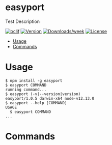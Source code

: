 easyport
========

Test Description

[![oclif](https://img.shields.io/badge/cli-oclif-brightgreen.svg)](https://oclif.io)
[![Version](https://img.shields.io/npm/v/easyport.svg)](https://npmjs.org/package/easyport)
[![Downloads/week](https://img.shields.io/npm/dw/easyport.svg)](https://npmjs.org/package/easyport)
[![License](https://img.shields.io/npm/l/easyport.svg)](https://github.com/tahsinature/easyport/blob/master/package.json)

<!-- toc -->
* [Usage](#usage)
* [Commands](#commands)
<!-- tocstop -->
# Usage
<!-- usage -->
```sh-session
$ npm install -g easyport
$ easyport COMMAND
running command...
$ easyport (-v|--version|version)
easyport/1.0.5 darwin-x64 node-v12.13.0
$ easyport --help [COMMAND]
USAGE
  $ easyport COMMAND
...
```
<!-- usagestop -->
# Commands
<!-- commands -->

<!-- commandsstop -->
